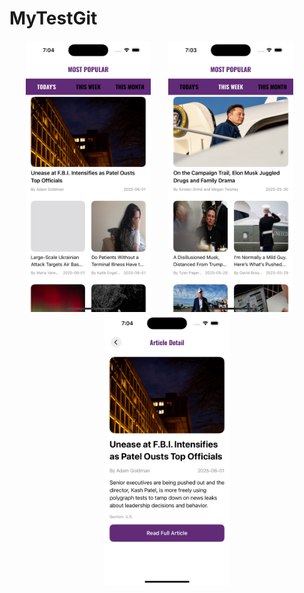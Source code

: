 # MyTestGit

<p align="center">
  <img src="list2.png" alt="List 2" width="200"/>
  &nbsp;&nbsp;&nbsp;&nbsp;&nbsp;
  <img src="list.png" alt="List" width="200"/>
  &nbsp;&nbsp;&nbsp;&nbsp;&nbsp;
  <img src="details.png" alt="Details" width="200"/>
</p>
